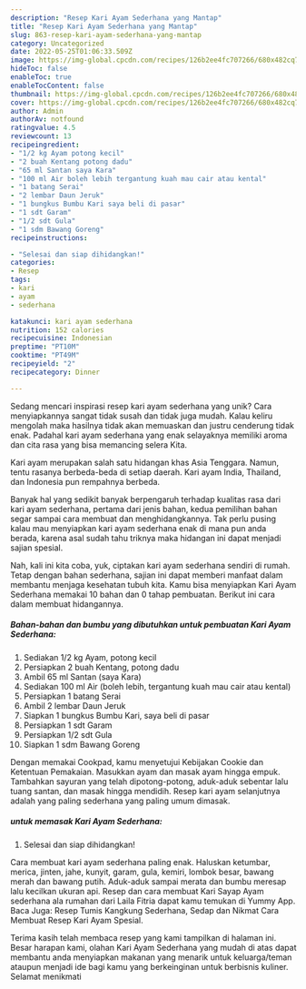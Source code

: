 ```yaml
---
description: "Resep Kari Ayam Sederhana yang Mantap"
title: "Resep Kari Ayam Sederhana yang Mantap"
slug: 863-resep-kari-ayam-sederhana-yang-mantap
category: Uncategorized
date: 2022-05-25T01:06:33.509Z
image: https://img-global.cpcdn.com/recipes/126b2ee4fc707266/680x482cq70/kari-ayam-sederhana-foto-resep-utama.jpg
hideToc: false
enableToc: true
enableTocContent: false
thumbnail: https://img-global.cpcdn.com/recipes/126b2ee4fc707266/680x482cq70/kari-ayam-sederhana-foto-resep-utama.jpg
cover: https://img-global.cpcdn.com/recipes/126b2ee4fc707266/680x482cq70/kari-ayam-sederhana-foto-resep-utama.jpg
author: Admin
authorAv: notfound
ratingvalue: 4.5
reviewcount: 13
recipeingredient:
- "1/2 kg Ayam potong kecil"
- "2 buah Kentang potong dadu"
- "65 ml Santan saya Kara"
- "100 ml Air boleh lebih tergantung kuah mau cair atau kental"
- "1 batang Serai"
- "2 lembar Daun Jeruk"
- "1 bungkus Bumbu Kari saya beli di pasar"
- "1 sdt Garam"
- "1/2 sdt Gula"
- "1 sdm Bawang Goreng"
recipeinstructions:

- "Selesai dan siap dihidangkan!"
categories:
- Resep
tags:
- kari
- ayam
- sederhana

katakunci: kari ayam sederhana 
nutrition: 152 calories
recipecuisine: Indonesian
preptime: "PT10M"
cooktime: "PT49M"
recipeyield: "2"
recipecategory: Dinner

---
```





Sedang mencari inspirasi resep kari ayam sederhana yang unik? Cara menyiapkannya sangat tidak susah dan tidak juga mudah. Kalau keliru mengolah maka hasilnya tidak akan memuaskan dan justru cenderung tidak enak. Padahal kari ayam sederhana yang enak selayaknya memiliki aroma dan cita rasa yang bisa memancing selera Kita.





Kari ayam merupakan salah satu hidangan khas Asia Tenggara. Namun, tentu rasanya berbeda-beda di setiap daerah. Kari ayam India, Thailand, dan Indonesia pun rempahnya berbeda.

Banyak hal yang sedikit banyak berpengaruh terhadap kualitas rasa dari kari ayam sederhana, pertama dari jenis bahan, kedua pemilihan bahan segar sampai cara membuat dan menghidangkannya. Tak perlu pusing kalau mau menyiapkan kari ayam sederhana enak di mana pun anda berada, karena asal sudah tahu triknya maka hidangan ini dapat menjadi sajian spesial.






Nah, kali ini kita coba, yuk, ciptakan kari ayam sederhana sendiri di rumah. Tetap dengan bahan sederhana, sajian ini dapat memberi manfaat dalam membantu menjaga kesehatan tubuh kita. Kamu bisa menyiapkan Kari Ayam Sederhana memakai 10 bahan dan 0 tahap pembuatan. Berikut ini cara dalam membuat hidangannya.

<!--inarticleads1-->

##### Bahan-bahan dan bumbu yang dibutuhkan untuk pembuatan Kari Ayam Sederhana:

1. Sediakan 1/2 kg Ayam, potong kecil
1. Persiapkan 2 buah Kentang, potong dadu
1. Ambil 65 ml Santan (saya Kara)
1. Sediakan 100 ml Air (boleh lebih, tergantung kuah mau cair atau kental)
1. Persiapkan 1 batang Serai
1. Ambil 2 lembar Daun Jeruk
1. Siapkan 1 bungkus Bumbu Kari, saya beli di pasar
1. Persiapkan 1 sdt Garam
1. Persiapkan 1/2 sdt Gula
1. Siapkan 1 sdm Bawang Goreng


Dengan memakai Cookpad, kamu menyetujui Kebijakan Cookie dan Ketentuan Pemakaian. Masukkan ayam dan masak ayam hingga empuk. Tambahkan sayuran yang telah dipotong-potong, aduk-aduk sebentar lalu tuang santan, dan masak hingga mendidih. Resep kari ayam selanjutnya adalah yang paling sederhana yang paling umum dimasak. 

<!--inarticleads2-->

#####  untuk memasak Kari Ayam Sederhana:


1. Selesai dan siap dihidangkan!

Cara membuat kari ayam sederhana paling enak. Haluskan ketumbar, merica, jinten, jahe, kunyit, garam, gula, kemiri, lombok besar, bawang merah dan bawang putih. Aduk-aduk sampai merata dan bumbu meresap lalu kecilkan ukuran api. Resep dan cara membuat Kari Sayap Ayam sederhana ala rumahan dari Laila Fitria dapat kamu temukan di Yummy App. Baca Juga: Resep Tumis Kangkung Sederhana, Sedap dan Nikmat Cara Membuat Resep Kari Ayam Spesial. 

Terima kasih telah membaca resep yang kami tampilkan di halaman ini. Besar harapan kami, olahan Kari Ayam Sederhana yang mudah di atas dapat membantu anda menyiapkan makanan yang menarik untuk keluarga/teman ataupun menjadi ide bagi kamu yang berkeinginan untuk berbisnis kuliner. Selamat menikmati
